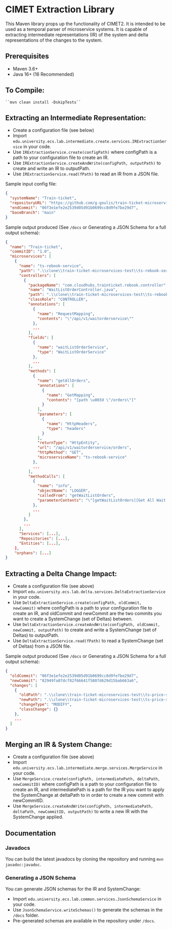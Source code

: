 # CIMET Extraction Library

This Maven library props up the functionality of CIMET2. 
It is intended to be used as a temporal parser of microservice systems.
It is capable of extracting intermediate representations (IR) of the system
and delta representations of the changes to the system.

## Prerequisites

* Maven 3.6+
* Java 16+ (16 Recommended)

## To Compile:
    ``mvn clean install -DskipTests``

## Extracting an Intermediate Representation:
- Create a configuration file (see below)
- Import `edu.university.ecs.lab.intermediate.create.services.IRExtractionService` in your code.
- Use `IRExtractionService.create(configPath)` where configPath is a path to your configuration file to
create an IR.
- Use `IRExtractionService.createAndWrite(configPath, outputPath)` to create and write an IR to outputPath.
- Use `IRExtractionService.read(fPath)` to read an IR from a JSON file.

Sample input config file:

```json
{
  "systemName": "Train-ticket",
  "repositoryURL": "https://github.com/g-goulis/train-ticket-microservices-test.git",
  "endCommit": "06f3e1efe2e2539d05d91b0699cc8d9fe7be29d7",
  "baseBranch": "main"
}
```

Sample output produced (See `/docs` or Generating a JSON Schema for a full output schema):
```json
{
  "name": "Train-ticket",
  "commitID": "1.0",
  "microservices": [
    {
      "name": "ts-rebook-service",
      "path": ".\\clone\\train-ticket-microservices-test\\ts-rebook-service",
      "controllers": [
        {
          "packageName": "com.cloudhubs.trainticket.rebook.controller",
          "name": "WaitListOrderController.java",
          "path": ".\\clone\\train-ticket-microservices-test\\ts-rebook-service\\src\\main\\java\\com\\cloudhubs\\trainticket\\rebook\\controller\\WaitListOrderController.java",
          "classRole": "CONTROLLER",
          "annotations": [
            {
              "name": "RequestMapping",
              "contents": "\"/api/v1/waitorderservice\""
            },
            ...
          ],
          "fields": [
            {
              "name": "waitListOrderService",
              "type": "WaitListOrderService"
            },
            ...
          ],
          "methods": [
            {
              "name": "getAllOrders",
              "annotations": [
                {
                  "name": "GetMapping",
                  "contents": "[path \u003d \"/orders\"]"
                }
              ],
              "parameters": [
                {
                  "name": "HttpHeaders",
                  "type": "headers"
                }
              ],
              "returnType": "HttpEntity",
              "url": "/api/v1/waitorderservice/orders",
              "httpMethod": "GET",
              "microserviceName": "ts-rebook-service"
            },
            ...
          ],
          "methodCalls": [
            {
              "name": "info",
              "objectName": "LOGGER",
              "calledFrom": "getWaitListOrders",
              "parameterContents": "\"[getWaitListOrders][Get All Wait List Orders]\""
            },
            ...
          ]
        },
        ...
      ],
      "Services": [...],
      "Repositories": [...],
      "Entities": [...],
    ],
    "orphans": [...]
}
```

## Extracting a Delta Change Impact:
- Create a configuration file (see above)
- Import `edu.university.ecs.lab.delta.services.DeltaExtractionService` in your code.
- Use `DeltaExtractionService.create(configPath, oldCommit, newCommit)` where configPath is a path to your configuration file to
  create an IR, and oldCommit and newCommit are the two commits you want to create a SystemChange (set of Deltas) between.
- Use `DeltaExtractionService.createAndWrite(configPath, oldCommit, newCommit, outputPath)` to create and write a SystemChange (set of Deltas) to outputPath.
- Use `DeltaExtractionService.read(fPath)` to read a SystemChange (set of Deltas) from a JSON file.

Sample output produced (See `/docs` or Generating a JSON Schema for a full output schema):
```json
{
  "oldCommit": "06f3e1efe2e2539d05d91b0699cc8d9fe7be29d7",
  "newCommit": "82949fa07dcf82f66641f5807d629d15bab663a6",
  "changes": [
    {
      "oldPath": ".\\clone\\train-ticket-microservices-test\\ts-price-service\\src\\main\\java\\com\\cloudhubs\\trainticket\\price\\controller\\PriceController.java",
      "newPath": ".\\clone\\train-ticket-microservices-test\\ts-price-service\\src\\main\\java\\com\\cloudhubs\\trainticket\\price\\controller\\PriceController.java",
      "changeType": "MODIFY",
      "classChange": {}
    },
    ...
  ]
}
```

## Merging an IR & System Change:
- Create a configuration file (see above)
- Import `edu.university.ecs.lab.intermediate.merge.services.MergeService` in your code.
- Use `MergeService.create(configPath, intermediatePath, deltaPath, newCommitID)` where configPath is a path to your configuration file to
  create an IR, and intermediatePath is a path for the IR you want to apply the SystemChange at deltaPath to in order to create a new commit with newCommitID.
- Use `MergeService.createAndWrite(configPath, intermediatePath, deltaPath, newCommitID, outputPath)` to write a new IR with the SystemChange applied.

## Documentation
### Javadocs
You can build the latest javadocs by cloning the repository and running `mvn javadoc:javadoc`.

### Generating a JSON Schema
You can generate JSON schemas for the IR and SystemChange:
- Import `edu.university.ecs.lab.common.services.JsonSchemaService` in your code.
- Use `JsonSchemaService.writeSchemas()` to generate the schemas in the `/docs` folder.
- Pre-generated schemas are available in the repository under `/docs`.
